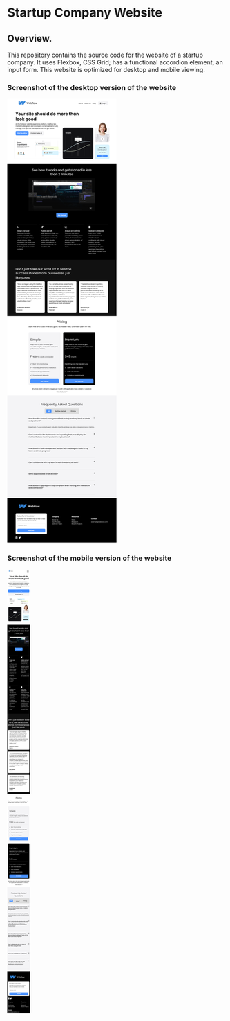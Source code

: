 # Startup Company Website

## Overview.
This repository contains the source code for the website of a startup company. It uses Flexbox, CSS Grid; has a functional accordion element, an input form. This website is optimized for desktop and mobile viewing. 

 ### Screenshot of the desktop version of the website
![Screenshot of the website](./screenshot-desktop.png)

 ### Screenshot of the mobile version of the website
![Screenshot of the website](./screenshot-mobile.png)
